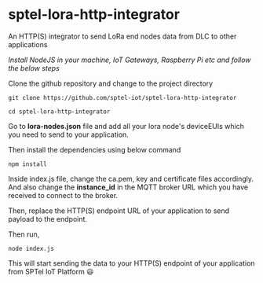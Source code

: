 # sptel-lora-http-integrator
An HTTP(S) integrator to send LoRa end nodes data from DLC to other applications

*Install NodeJS in your machine, IoT Gateways, Raspberry Pi etc and follow the below steps*


Clone the github repository and change to the project directory

```
git clone https://github.com/sptel-iot/sptel-lora-http-integrator

cd sptel-lora-http-integrator
```
Go to **lora-nodes.json** file and add all your lora node's deviceEUIs which you need to send to your application.


Then install the dependencies using below command
```
npm install
```
Inside index.js file, change the ca.pem, key and certificate files accordingly. And also change the **instance_id** in the MQTT broker URL which you have received to connect to the broker.

Then, replace the HTTP(S) endpoint URL of your application to send payload to the endpoint. 

Then run,
```
node index.js
```

This will start sending the data to your HTTP(S) endpoint of your application from SPTel IoT Platform :smiley:	


